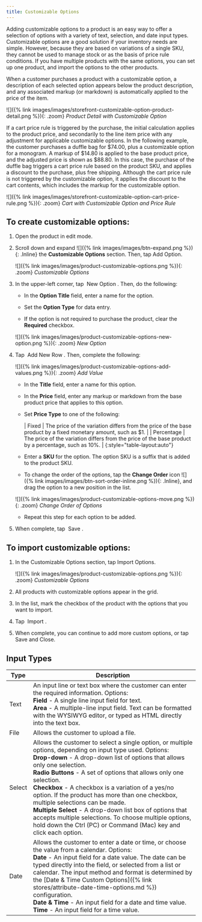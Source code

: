 ```yaml
---
title: Customizable Options
---
```


Adding customizable options to a product is an easy way to offer a selection of options with a variety of text, selection, and date input types. Customizable options are a good solution if your inventory needs are simple. However, because they are based on variations of a single SKU, they cannot be used to manage stock or as the basis of price rule conditions. If you have multiple products with the same options, you can set up one product, and import the options to the other products.

When a customer purchases a product with a customizable option, a description of each selected option appears below the product description, and any associated markup (or markdown) is automatically applied to the price of the item.

![]({% link images/images/storefront-customizable-option-product-detail.png %}){: .zoom}
_Product Detail with Customizable Option_

If a cart price rule is triggered by the purchase, the initial calculation applies to the product price, and secondarily to the line item price with any adjustment for applicable customizable options. In the following example, the customer purchases a duffle bag for $74.00, plus a customizable option for a monogram. A markup of $14.80 is applied to the base product price, and the adjusted price is shown as $88.80. In this case, the purchase of the duffle bag triggers a cart price rule based on the product SKU, and applies a discount to the purchase, plus free shipping. Although the cart price rule is not triggered by the customizable option, it applies the discount to the cart contents, which includes the markup for the customizable option.

![]({% link images/images/storefront-customizable-option-cart-price-rule.png %}){: .zoom}
_Cart with Customizable Option and Price Rule_

## To create customizable options:

1. Open the product in edit mode.

1. Scroll down and expand ![]({% link images/images/btn-expand.png %}){: .Inline} the **Customizable Options** section. Then, tap <span class="btn">Add Option</span>.

   ![]({% link images/images/product-customizable-options.png %}){: .zoom}
   _Customizable Options_

1. In the upper-left corner, tap <span class="btn"> New Option </span>. Then, do the following:

   * In the **Option Title** field, enter a name for the option.

   * Set the **Option Type** for data entry.

   * If the option is not required to purchase the product, clear the **Required** checkbox.

   ![]({% link images/images/product-customizable-options-new-option.png %}){: .zoom}
   *New Option*

1. Tap <span class="btn"> Add New Row </span>. Then, complete the following:

   ![]({% link images/images/product-customizable-options-add-values.png %}){: .zoom}
   *Add Value*

   * In the **Title** field, enter a name for this option.

   * In the **Price** field, enter any markup or markdown from the base product price that applies to this option.

   * Set **Price Type** to one of the following:

      | Fixed | The price of the variation differs from the price of the base product by a fixed monetary amount, such as $1. |
      | Percentage | The price of the variation differs from the price of the base product by a percentage, such as 10%. |
   {:style="table-layout:auto"}

   * Enter a **SKU** for the option. The option SKU is a suffix that is added to the product SKU.

   * To change the order of the options, tap the **Change Order** icon ![]({% link images/images/btn-sort-order-inline.png %}){: .Inline}, and drag the option to a new position in the list.

   ![]({% link images/images/product-customizable-options-move.png %}){: .zoom}
   *Change Order of Options*

   * Repeat this step for each option to be added.

1. When complete, tap <span class="btn"> Save </span>.

## To import customizable options:

1. In the Customizable Options section, tap <span class="btn">Import Options</span>.

   ![]({% link images/images/product-customizable-options.png %}){: .zoom}
   *Customizable Options*

1. All products with customizable options appear in the grid.

1. In the list, mark the checkbox of the product with the options that you want to import.

1. Tap <span class="btn"> Import </span>.

1. When complete, you can continue to add more custom options, or tap <span class="btn">Save and Close</span>.

## Input Types ##

|Type|Description|
|--- |--- |
|Text|An input line or text box where the customer can enter the required information. Options:<br />**Field** - A  single line input field for text.<br />**Area** - A multiple-line input field. Text can be formatted with the WYSIWYG editor, or typed as HTML directly into the text box.|
|File|Allows the customer to upload a file.|
|Select|Allows the customer to select a single option, or multiple options, depending on input type used. Options:<br />**Drop-down** - A drop-down list of options that allows only one selection.<br />**Radio Buttons** - A set of options that allows only one selection.<br />**Checkbox** - A checkbox is a variation of a yes/no option. If the product has more than one checkbox, multiple selections can be made.<br />**Multiple Select** - A drop-down list box of options that accepts multiple selections. To choose multiple options, hold down the Ctrl (PC) or Command (Mac) key and click each option.|
|Date|Allows the customer to enter a date or time, or choose the value from a calendar. Options: <br />**Date** - An input field for a date value. The date can be typed directly into the field, or selected from a list or calendar. The input method and format is determined by the [Date & Time Custom Options]({% link stores/attribute-date-time-options.md %}) configuration.<br />**Date & Time** - An input field for a date and time value.<br />**Time** - An input field for a time value.|
